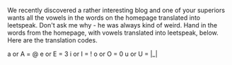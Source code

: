 We recently discovered a rather interesting blog and one of your superiors wants all the vowels in the words on the homepage translated into leetspeak.  Don't ask me why - he was always kind of weird.  Hand in the words from the homepage, with vowels translated into leetspeak, below.  Here are the translation codes.

a or A = @
e or E = 3
i or I = !
o or O = 0
u or U = |_|

